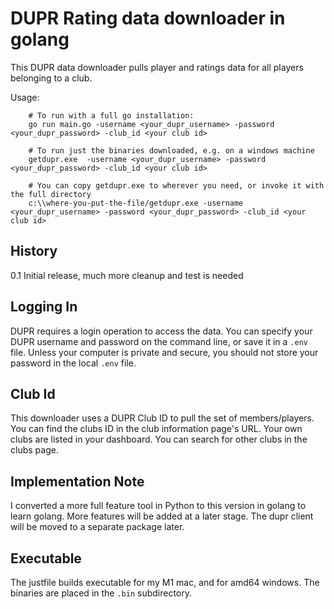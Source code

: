 # DUPR Rating data downloader in golang

This DUPR data downloader pulls player and ratings data for all players belonging
to a club.

Usage:

```
    # To run with a full go installation:
    go run main.go -username <your_dupr_username> -password <your_dupr_password> -club_id <your club id>

    # To run just the binaries downloaded, e.g. on a windows machine
    getdupr.exe  -username <your_dupr_username> -password <your_dupr_password> -club_id <your club id>

    # You can copy getdupr.exe to wherever you need, or invoke it with the full directory
    c:\\where-you-put-the-file/getdupr.exe -username <your_dupr_username> -password <your_dupr_password> -club_id <your club id>
```

## History

0.1 Initial release, much more cleanup and test is needed

## Logging In

DUPR requires a login operation to access the data. You can specify your
DUPR username and password on the command line, or save it in a `.env` file.
Unless your computer is private and secure, you should not store your password
in the local `.env` file.

## Club Id

This downloader uses a DUPR Club ID to pull the set of members/players.
You can find the clubs ID in the club information page's URL.
Your own clubs are listed in your dashboard. You can search for other clubs in the clubs page.

## Implementation Note

I converted a more full feature tool in Python to this version in golang to learn golang.
More features will be added at a later stage. The dupr client will be moved to a
separate package later.

## Executable

The justfile builds executable for my M1 mac, and for amd64 windows. The binaries
are placed in the `.bin` subdirectory.


